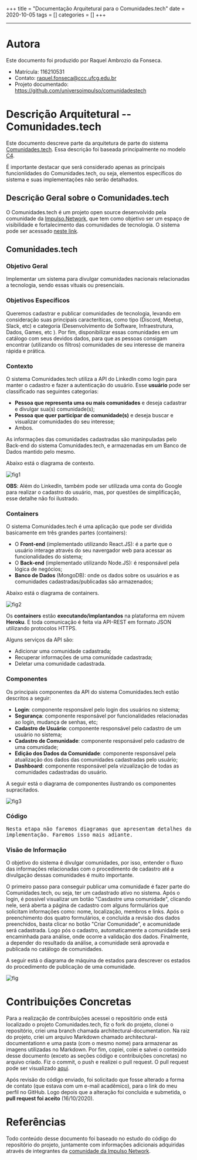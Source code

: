 +++
title = "Documentação Arquitetural para o Comunidades.tech"
date = 2020-10-05
tags = []
categories = []
+++

***

# Autora

Este documento foi produzido por Raquel Ambrozio da Fonseca.

- Matrícula: 116210531
- Contato: raquel.fonseca@ccc.ufcg.edu.br
- Projeto documentado: https://github.com/universoimpulso/comunidadestech

# Descrição Arquitetural -- Comunidades.tech

Este documento descreve parte da arquitetura de parte do sistema [Comunidades.tech](https://github.com/universoimpulso/comunidadestech). Essa descrição foi baseada principalmente no modelo [C4](https://c4model.com/).

É importante destacar que será considerado apenas as principais funcionlidades do Comunidades.tech, ou seja, elementos específicos do sistema e suas implementações não serão detalhados.


## Descrição Geral sobre o Comunidades.tech

O Comunidades.tech é um projeto open source desenvolvido pela comunidade da [Impulso.Network](https://impulso.network/entrar?referral=comunidadestech), que tem como objetivo ser um espaço de visibilidade e fortalecimento das comunidades de tecnologia. O sistema pode ser acessado [neste link](https://comunidades.tech/).

## Comunidades.tech

### Objetivo Geral

Implementar um sistema para divulgar comunidades nacionais relacionadas a tecnologia, sendo essas vituais ou presenciais. 

### Objetivos Específicos

Queremos cadastrar e publicar comunidades de tecnologia, levando em consideração suas principais caracteríticas, como tipo (Discord, Meetup, Slack, etc) e categoria (Desenvolvimento de Software, Infraestrutura, Dados, Games, etc ). Por fim, disponibilizar essas comunidades em um catálogo com seus devidos dados, para que as pessoas consigam encontrar (utilizando os filtros) comunidades de seu interesse de maneira rápida e prática. 

### Contexto

O sistema Comunidades.tech utiliza a API do LinkedIn como login para manter o cadastro e fazer a autenticação do usuário. Esse **usuário** pode ser classificado nas seguintes categorias: 

* **Pessoa que representa uma ou mais comunidades** e deseja cadastrar e divulgar sua(s) comunidade(s);
* **Pessoa que quer participar de comunidade(s)** e deseja buscar e visualizar comunidades do seu interesse;
* Ambos.

As informações das comunidades cadastradas são maninpuladas pelo Back-end do sistema Comunidades.tech, e armazenadas em um Banco de Dados mantido pelo mesmo.
 
 
Abaixo está o diagrama de contexto.

![fig1](diagrama-contexto.png)

**OBS**: Além do LinkedIn, também pode ser utilizada uma conta do Google para realizar o cadastro do usuário, mas, por questões de simplificação, esse detalhe não foi ilustrado.

### Containers

O sistema Comunidades.tech é uma aplicação que pode ser dividida basicamente em três grandes partes (containers):

* O **Front-end** (implementado utilizando React.JS): é a parte que o usuário interage através do seu navergador web para acessar as funcionalidades do sistema;
* O **Back-end** (implementado utilizando Node.JS): é responsável pela lógica de negócios;
* **Banco de Dados** (MongoDB): onde os dados sobre os usuários e as comunidades cadastradas/publicadas são armazenados;

Abaixo está o diagrama de containers.

![fig2](diagrama-containers.png)

[//]: <> (O Back-end  expõe uma API-REST utilizando o Express. )
Os **containers** estão **executando/implantandos** na plataforma em núvem **Heroku**. E toda comunicação é feita via API-REST em formato JSON utilizando protocolos HTTPS.

Alguns serviços da API são:
* Adicionar uma comunidade cadastrada;
* Recuperar informações de uma comunidade cadastrada;
* Deletar uma comunidade cadastrada.


### Componentes

Os principais componentes da API do sistema Comunidades.tech estão descritos a seguir:

* **Login**: componente responsável pelo login dos usuários no sistema;
* **Segurança**: componente responsável por funcionalidades relacionadas ao login, mudança de senhas, etc;
* **Cadastro de Usuário**: componente responsável pelo cadastro de um usuário no sistema;
* **Cadastro de Comunidade**: componente responsável pelo cadastro de uma comunidade;
* **Edição dos Dados da Comunidade**: componente responsável pela atualização dos dados das comunidades cadastradas pelo usuário;
* **Dashboard**: componente responsável pela vizualização de todas as comunidades cadastradas do usuário.

A seguir está o diagrama de componentes ilustrando os componentes supracitados.

![fig3](diagrama-componentes.svg)

### Código

<pre>
Nesta etapa não faremos diagramas que apresentam detalhes da
implementação. Faremos isso mais adiante.
</pre>

### Visão de Informação

O objetivo do sistema é divulgar comunidades, por isso, entender o fluxo das informações relacionadas com o procedimento de cadastro até a divulgação dessas comunidades é muito importante. 

O primeiro passo para conseguir publicar uma comunidade é fazer parte do Comunidades.tech, ou seja, ter um cadastrado ativo no sistema. Após o login, é possível visualizar um botão "Casdastre uma comunidade", clicando nele, será aberta a página de cadastro com alguns formulários que solicitam informações como: nome, localização, membros e links. Após o preenchimento dos quatro formulários, e concluída a revisão dos dados preenchidos, basta clicar no botão "Criar Comunidade", e acomunidade será cadastrada. Logo pós o cadastro, automaticamente a comunidade será encaminhada para análise, onde  ocorre a validação dos dados. Finalmente, a depender do resultado da análise, a comunidade será aprovada e publicada no catálogo de comunidades.

A seguir está o diagrama de máquina de estados para descrever os estados do procedimento de publicação de uma comunidade.

![fig](diagrama-maquina-estados.jpeg)

# Contribuições Concretas

Para a realização de contribuições acessei o repositório onde está localizado o projeto Comunidades.tech, fiz o fork do projeto, clonei o reposítório, criei uma branch chamada architectural-documentation. Na raiz do projeto, criei um arquivo Markdown chamado architectural-documentationn e uma pasta (com o mesmo nome) para armazenar as imagens utilizadas no Markdown. Por fim, copiei, colei e salvei o conteúdo desse documento (exceto as seções código e contribuições concretas) no arquivo criado. Fiz o commit, o push e realizei o pull request. O pull request pode ser visualizado [aqui](https://github.com/universoimpulso/comunidadestech/pull/247). 

Após revisão do código enviado, foi solicitado que fosse alterado a forma de contato (que estava com um e-mail acadêmico), para o link do meu perfil no GitHub. Logo depois que a alteração foi concluída e submetida, o **pull request foi aceito** (16/10/2020).

# Referências
Todo conteúdo desse documento foi baseado no estudo do código do repositório do projeto, juntamente com informações adicionais adquiridas através de integrantes da [comunidade da Impulso Network](https://impulso.network/entrar). 

